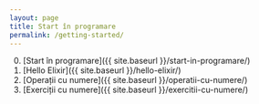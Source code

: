 ```yaml
---
layout: page
title: Start în programare
permalink: /getting-started/
---
```


0. [Start în programare]({{ site.baseurl }}/start-in-programare/)
1. [Hello Elixir]({{ site.baseurl }}/hello-elixir/)
2. [Operații cu numere]({{ site.baseurl }}/operatii-cu-numere/)
3. [Exerciții cu numere]({{ site.baseurl }}/exercitii-cu-numere/)
